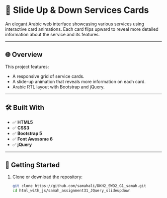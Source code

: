 # 🧩 Slide Up & Down Services Cards

An elegant Arabic web interface showcasing various services using interactive card animations. Each card flips upward to reveal more detailed information about the service and its features.

---

## 🌐 Overview

This project features:

- A responsive grid of service cards.
- A slide-up animation that reveals more information on each card.
- Arabic RTL layout with Bootstrap and jQuery.

---

## 🛠️ Built With

- ✅ **HTML5**
- ✅ **CSS3**
- ✅ **Bootstrap 5**
- ✅ **Font Awesome 6**
- ✅ **jQuery**

---

## 🚀 Getting Started

1. Clone or download the repository:

   ```bash
   git clone https://github.com/samahali/DKH2_SWD2_G1_samah.git
   cd html_with_js/samah_assignment31_JQuery_slideupdown
   ```